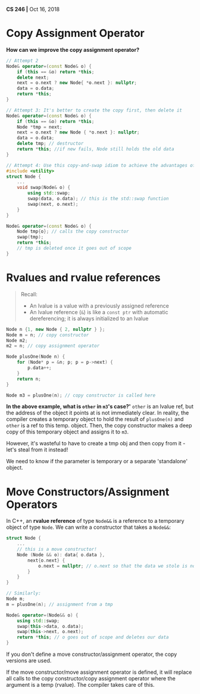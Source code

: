 __CS 246 |__ Oct 16, 2018

# Copy Assignment Operator

__How can we improve the copy assignment operator?__

```cpp
// Attempt 2
Node& operator=(const Node& o) {
    if (this == &o) return *this;
    delete next;
    next = o.next ? new Node{ *o.next }: nullptr;
    data = o.data;
    return *this;
}

// Attempt 3: It's better to create the copy first, then delete it
Node& operator=(const Node& o) {
    if (this == &o) return *this;
    Node *tmp = next;
    next = o.next ? new Node { *o.next }: nullptr;
    data = o.data;
    delete tmp; // destructor
    return *this; //if new fails, Node still holds the old data
}

// Attempt 4: Use this copy-and-swap idiom to achieve the advantages of this version more concisely
#include <utility>
struct Node {
    ...
    void swap(Node& o) {
        using std::swap;
        swap(data, o.data); // this is the std::swap function
        swap(next, o.next);
    }
}

Node& operator=(const Node& o) {
    Node tmp{o}; // calls the copy constructor
    swap(tmp);
    return *this;
    // tmp is deleted once it goes out of scope
}
```



# Rvalues and rvalue references

> Recall: 
>
> - An lvalue is a value with a previously assigned reference
> - An lvalue reference (`&`) is like a `const ptr` with automatic dereferencing; it is always initialized to an lvalue

```cpp
Node n {1, new Node { 2, nullptr } };
Node m = n; // copy constructor
Node m2;
m2 = n; // copy assignment operator

Node plusOne(Node n) {
    for (Node* p = &n; p; p = p->next) {
        p.data++;
    }
    return n;
}

Node m3 = plusOne(n); // copy constructor is called here
```

**In the above example, what is `other` in `m3`'s case?'**
`other` is an lvalue ref, but the address of the object it points at is not immediately clear. In reality, the compiler creates a temporary object to hold the result of `plusOne(n)` and `other` is a ref to this temp. object. Then, the copy constructor makes a deep copy of this temporary object and assigns it to `m3`.

However, it's wasteful to have to create a tmp obj and then copy from it - let's steal from it instead!

We need to know if the parameter is temporary or a separate 'standalone' object.

# Move Constructors/Assignment Operators

In C++, an __rvalue reference__ of type `Node&&` is a reference to a temporary object of type `Node`. We can write a constructor that takes a `Node&&`:

```cpp
struct Node {
    ...
    // this is a move constructor!
    Node (Node && o): data{ o.data }, 
        next{o.next} {
			o.next = nullptr; // o.next so that the data we stole is not deleted when o is deleted
        }
    }
}

// Similarly:
Node m;
m = plusOne(n); // assignment from a tmp

Node& operator=(Node&& o) {
    using std::swap;
    swap(this->data, o.data);
    swap(this->next, o.next);
    return *this; // o goes out of scope and deletes our data
}
```

If you don't define a move constructor/assignment operator, the copy versions are used.

If the move constructor/move assignment operator is defined, it will replace all calls to the copy constructor/copy assignment operator where the argument is a temp (rvalue). The compiler takes care of this.

